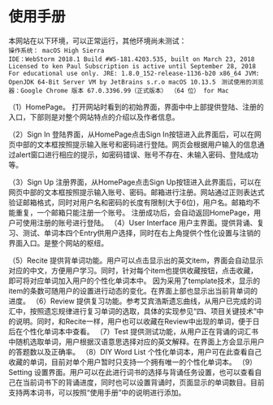 # 使用手册
本网站在以下环境，可以正常运行，其他环境尚未测试：\
`操作系统： macOS High Sierra `\
`IDE：WebStorm 2018.1
		Build #WS-181.4203.535, built on March 23, 2018
		Licensed to ken Paul
		Subscription is active until September 28, 2018
		For educational use only.
		JRE: 1.8.0_152-release-1136-b20 x86_64
		JVM: OpenJDK 64-Bit Server VM by JetBrains s.r.o
		macOS 10.13.5 `
`测试使用的浏览器：Google Chrome 版本 67.0.3396.99（正式版本） （64 位） for Mac`

（1）HomePage。
打开网站时看到的初始界面，界面中中上部提供登陆、注册的入口，下部则是对整个网站特点的介绍以及作者信息。

（2）Sign In
登陆界面，从HomePage点击Sign In按钮进入此界面后，可以在网页中部的文本框按照提示输入账号和密码进行登陆。网页会根据用户输入的信息通过alert窗口进行相应的提示，如密码错误、账号不存在、未输入密码、登陆成功等。

（3）Sign Up
注册界面，从HomePage点击Sign Up按钮进入此界面后，可以在网页中部的文本框按照提示输入账号、密码。邮箱进行注册。网站通过正则表达式验证邮箱格式，同时对用户名和密码的长度有限制(大于6位)，用户名。邮箱均不能重复，一个邮箱只能注册一个账号。
注册成功后，会自动返回HomePage，用户可使用注册的账号进行登陆。
（4）User Interface
用户主界面。提供背诵、复习、测试、单词本四个Entry供用户选择，同时在右上角提供个性化设置与注销的界面入口。是整个网站的枢纽。

（5）Recite
提供背单词功能。用户可以点击显示出的英文item，界面会自动显示对应的中文，方便用户学习。同时，针对每个item也提供收藏按钮，点击收藏，即可将对应单词加入用户的个性化单词本中。
因为采用了template技术，显示的item的条数可随用户的设置进行动态的变化。在界面上部也显示出当前背单词的进度。
（6）Review
提供复习功能。参考艾宾浩斯遗忘曲线，从用户已完成的词汇中，按照遗忘规律进行复习单词的选取，具体的实现参见“四、项目关键技术”中的说明。同时，和Recite一样，用户也可以收藏在Review中出现的单词，便于日后在个性化单词本中查看。
（7）Test
提供测试功能，从用户正在背诵的词汇书中随机选取单词，用户根据汉语意思选择对应的英文解释。在界面上方会显示用户的答题数以及正确率。
（8）DIY Word List
个性化单词本，用户可在此查看自己收藏的单词，目前对单个用户暂时只支持一个拥有唯一的个性化单词本。
（9）Setting
设置界面。用户可以在此进行词书的选择与背诵任务设置，也可以查看自己在当前词书下的背诵进度，同时也可以设置背诵时，页面显示的单词数目。目前支持两本词书，可以按照“使用手册”中的说明进行添加。
